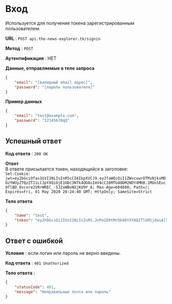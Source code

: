 # Вход

Используется для получения токена зарегистрированным пользователем.

**URL** : `POST api.the-news-explorer.tk/signin`

**Метод** : `POST`

**Аутентификация** : НЕТ

**Данные, отправляемые в теле запроса**

```json
{
    "email": "[валидный email адрес]",
    "password": "[пароль пользователя]"
}
```

**Пример данных**

```json
{
    "email": "test@example.com",
    "password": "12345678qQ"
}
```

## Успешный ответ

**Код ответа** : `200 OK`

**Ответ**  
В ответе присылается токен, находящийся в заголовке:  
`Set-Cookie: jwt=ey2bGciOfas1UzI1NiIsInR5cCI6IkpXVCJ9.eyJfaWQiOiI1ZWvcxwrOTMzNjkxMDUzYWUyZTQzZTIiLCJpYXQiOjE1ODc3NTk4ODAsImV4cCI6MTU4ODM2NDY4MH0.1MUnSEuc0TlBD_Ovcxre2VRrWREC_-5J2xWBvNXjKU9Y_A; Max-Age=604800; Path=/; Expires=Fri, 01 May 2020 20:24:40 GMT; HttpOnly; SameSite=Strict  
`

**Тело ответа**
```json
{
    "name": "test",
    "token": "eyJhbGciOiJIUzI1NiIsInR5.JnPe2ERtMrOk88YXY8QZTlGM1jdaiAl5V8_0_RGDHuY"
}
```

## Ответ с ошибкой

**Условие** : если логин или пароль не верно введены.

**Код ответа** : `401 Unathorized`

**Тело ответа** :

```json
{
    "statusCode": 401,
    "message": "Неправильные почта или пароль"
}
```
